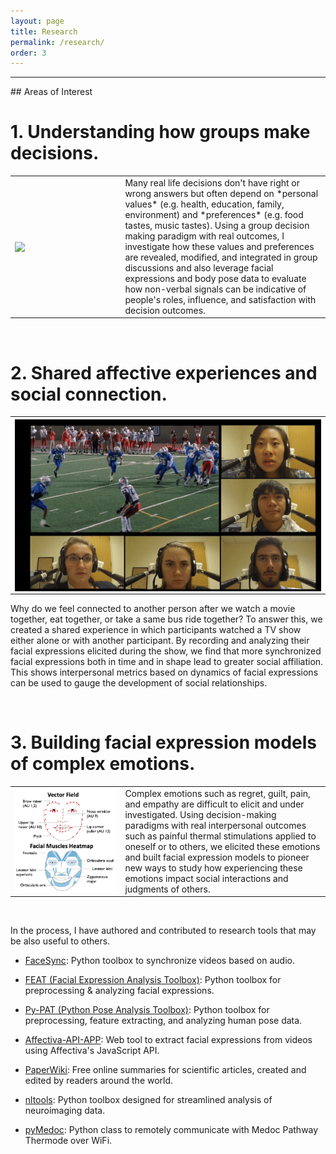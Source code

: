 ```yaml
---
layout: page
title: Research
permalink: /research/
order: 3
---
```


---
<p></p>
## Areas of Interest

# 1. Understanding how groups make decisions.
<table cellpadding="10">
	<tr>
		<th style="width:35%;margin: 20px 20px 20px 20px" >
<img style="float:left;vertical-align:top;" src="/assets/research/group.gif" align="left" />
</th>
<td style="text-align:left;">
<div markdown="1">
Many real life decisions don't have right or wrong answers but often depend on *personal values* (e.g. health, education, family, environment) and *preferences* (e.g. food tastes, music tastes). Using a group decision making paradigm with real outcomes, I investigate how these values and preferences are revealed, modified, and integrated in group discussions and also leverage facial expressions and body pose data to evaluate how non-verbal signals can be indicative of people's roles, influence, and satisfaction with decision outcomes.
</div>
</td>
</tr>
</table>

<br>

# 2. Shared affective experiences and social connection.
<table cellpadding="10">
	<tr>
		<th style="width:50%;margin: 20px 20px 20px 20px" >
    <img style="vertical-align:top;" src="/assets/research/fnl_winning.gif" align="middle" /> </th>
  </tr>
</table>

Why do we feel connected to another person after we watch a movie together, eat together, or take a same bus ride together? To answer this, we created a shared experience in which participants watched a TV show either alone or with another participant. By recording and analyzing their facial expressions elicited during the show, we find that more synchronized facial expressions both in time and in shape lead to greater social affiliation. This shows interpersonal metrics based on dynamics of facial expressions can be used to gauge the development of social relationships.

<br>

# 3. Building facial expression models of complex emotions.
<table cellpadding="10">
	<tr>
		<th style="width:35%;margin: 20px 20px 20px 20px" >
<img style="float:left;vertical-align:top;" src="/assets/research/placebo.png" align="left" />
</th>
<td style="text-align:left;">
<div markdown="1">
Complex emotions such as regret, guilt, pain, and empathy are difficult to elicit and under investigated. Using decision-making paradigms with real interpersonal outcomes such as painful thermal stimulations applied to oneself or to others, we elicited these emotions and built facial expression models to pioneer new ways to study how experiencing these emotions impact social interactions and judgments of others.
</div>
</td>
</tr>
</table>
<br>

In the process, I have authored and contributed to research tools that may be also useful to others.

* [FaceSync](https://github.com/jcheong0428/facesync): Python toolbox to synchronize videos based on audio.

* [FEAT (Facial Expression Analysis Toolbox)](https://github.com/cosanlab/feat): Python toolbox for preprocessing & analyzing facial expressions.

* [Py-PAT (Python Pose Analysis Toolbox)](https://github.com/jcheong0428/py-pat): Python toolbox for preprocessing, feature extracting, and analyzing human pose data.

* [Affectiva-API-APP](https://github.com/cosanlab/affectiva-api-app): Web tool to extract facial expressions from videos using Affectiva's JavaScript API.

* [PaperWiki](https://paperwiki.herokuapp.com/): Free online summaries for scientific articles, created and edited by readers around the world.

* [nltools](https://github.com/ljchang/nltools): Python toolbox designed for streamlined analysis of neuroimaging data.

* [pyMedoc](https://github.com/cosanlab/pymedoc): Python class to remotely communicate with Medoc Pathway Thermode over WiFi.
